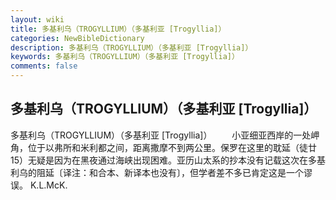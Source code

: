 ```yaml
---
layout: wiki
title: 多基利乌（TROGYLLIUM）（多基利亚 [Trogyllia]）
categories: NewBibleDictionary
description: 多基利乌（TROGYLLIUM）（多基利亚 [Trogyllia]）
keywords: 多基利乌（TROGYLLIUM）（多基利亚 [Trogyllia]）
comments: false
---
```


## 多基利乌（TROGYLLIUM）（多基利亚 [Trogyllia]）



多基利乌（TROGYLLIUM）（多基利亚 [Trogyllia]）
　　小亚细亚西岸的一处岬角，位于以弗所和米利都之间，距离撒摩不到两公里。保罗在这里的耽延（徒廿15）无疑是因为在黑夜通过海峡出现困难。亚历山太系的抄本没有记载这次在多基利乌的阻延〔译注：和合本、新译本也没有〕，但学者差不多已肯定这是一个谬误。
K.L.McK.




